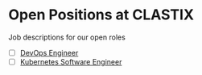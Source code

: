 # Open Positions at CLASTIX

Job descriptions for our open roles

- [ ] [DevOps Engineer](./devops-engineer.md)
- [ ] [Kubernetes Software Engineer](./kubernetes-software-engineer.md)
